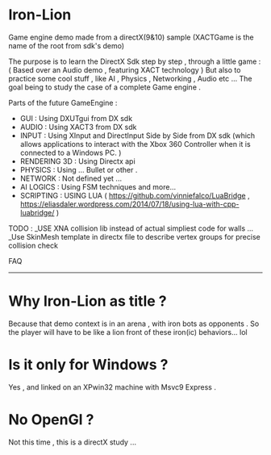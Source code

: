 # Iron-Lion
Game engine demo made from a directX(9&10) sample (XACTGame is the name of the root from sdk's demo)

The purpose is to learn the DirectX Sdk step by step , through a little game :
( Based over an Audio demo , featuring XACT technology )
But also to practice some cool stuff , like AI , Physics , Networking , Audio etc ...
The goal being to study the case of a complete Game engine .

Parts of the future GameEngine :

* GUI : Using DXUTgui from DX sdk
* AUDIO : Using XACT3 from DX sdk
* INPUT : Using XInput and DirectInput Side by Side from DX sdk
  (which allows applications to interact with the Xbox 360 Controller when it is connected to a Windows PC.
)
* RENDERING 3D  : Using Directx api
* PHYSICS       : Using ... Bullet or other .
* NETWORK       : Not defined yet ...
* AI LOGICS     : Using FSM techniques and more...
* SCRIPTING     : USING LUA ( https://github.com/vinniefalco/LuaBridge , https://eliasdaler.wordpress.com/2014/07/18/using-lua-with-cpp-luabridge/ )

TODO : 
_USE XNA collision lib instead of actual simpliest code for walls ...
_Use SkinMesh template in directx file to describe vertex groups for precise collision check


FAQ
************************

# Why Iron-Lion as title ?

Because that demo context is in an arena , with iron bots as opponents . 
So the player will have to be like a lion front of these iron(ic) behaviors... lol 

# Is it only for Windows ?

Yes , and linked on an XPwin32 machine with Msvc9 Express .

# No OpenGl ?

Not this time , this is a directX study ...

